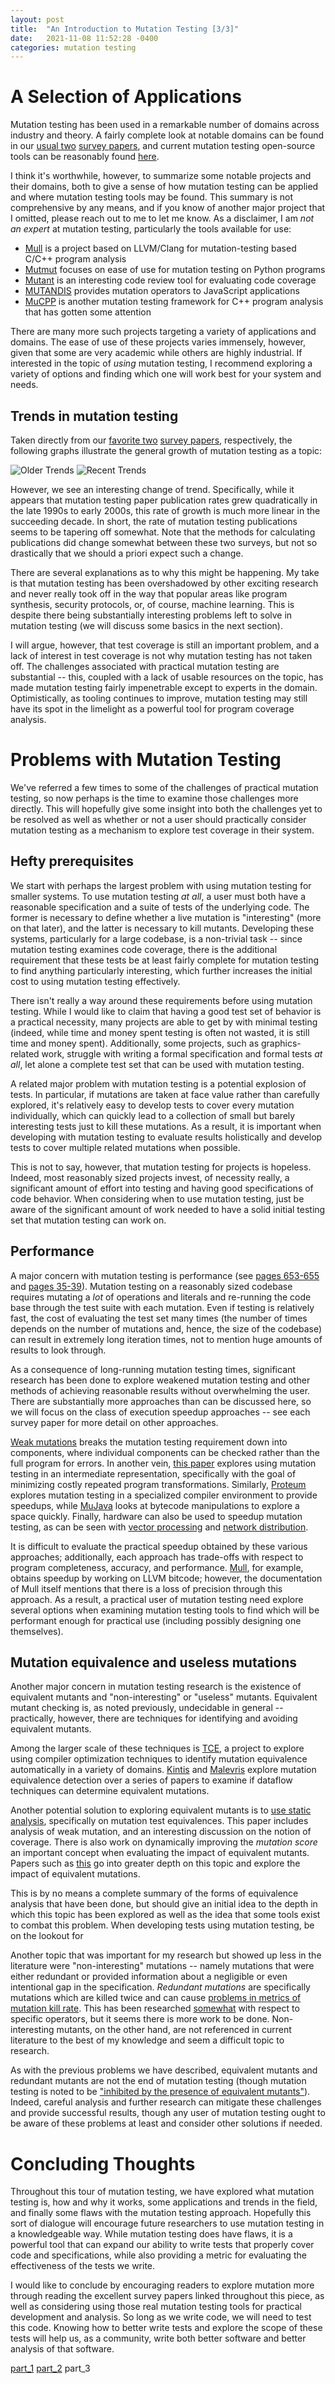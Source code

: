 ```yaml
---
layout: post
title:  "An Introduction to Mutation Testing [3/3]"
date:   2021-11-08 11:52:28 -0400
categories: mutation testing
---
```


# A Selection of Applications

Mutation testing has been used in a remarkable number of domains across industry and theory.  A fairly complete look at notable domains can be found in our [usual two](https://ieeexplore.ieee.org/document/5487526) [survey papers](https://www.sciencedirect.com/science/article/abs/pii/S0065245818300305), and current mutation testing open-source tools can be reasonably found [here](https://awesomeopensource.com/projects/mutation-testing).  

I think it's worthwhile, however, to summarize some notable projects and their domains, both to give a sense of how mutation testing can be applied and where mutation testing tools may be found.  This summary is not comprehensive by any means, and if you know of another major project that I omitted, please reach out to me to let me know.  As a disclaimer, I am _not an expert_ at mutation testing, particularly the tools available for use:

* [Mull](https://github.com/mull-project/mull) is a project based on LLVM/Clang for mutation-testing based C/C++ program analysis
* [Mutmut](https://pypi.org/project/mutmut/) focuses on ease of use for mutation testing on Python programs
* [Mutant](https://github.com/mbj/mutant) is an interesting code review tool for evaluating code coverage 
* [MUTANDIS](https://ieeexplore.ieee.org/document/6569719) provides mutation operators to JavaScript applications
* [MuCPP](https://ucase.uca.es/mucpp/) is another mutation testing framework for C++ program analysis that has gotten some attention

There are many more such projects targeting a variety of applications and domains.  The ease of use of these projects varies immensely, however, given that some are very academic while others are highly industrial.  If interested in the topic of _using_ mutation testing, I recommend exploring a variety of options and finding which one will work best for your system and needs.

## Trends in mutation testing

Taken directly from our [favorite two](https://ieeexplore.ieee.org/document/5487526) [survey papers](https://www.sciencedirect.com/science/article/abs/pii/S0065245818300305), respectively, the following graphs illustrate the general growth of mutation testing as a topic:

![Older Trends](/~dgeisler/assets/mutation_older.png)
![Recent Trends](/~dgeisler/assets/mutation_newer.png)

However, we see an interesting change of trend.  Specifically, while it appears that mutation testing paper publication rates grew quadratically in the late 1990s to early 2000s, this rate of growth is much more linear in the succeeding decade.  In short, the rate of mutation testing publications seems to be tapering off somewhat.  Note that the methods for calculating publications did change somewhat between these two surveys, but not so drastically that we should a priori expect such a change.

There are several explanations as to why this might be happening.  My take is that mutation testing has been overshadowed by other exciting research and never really took off in the way that popular areas like program synthesis, security protocols, or, of course, machine learning.  This is despite there being substantially interesting problems left to solve in mutation testing (we will discuss some basics in the next section).

I will argue, however, that test coverage is still an important problem, and a lack of interest in test coverage is not why mutation testing has not taken off.  The challenges associated with practical mutation testing are substantial -- this, coupled with a lack of usable resources on the topic, has made mutation testing fairly impenetrable except to experts in the domain.  Optimistically, as tooling continues to improve, mutation testing may still have its spot in the limelight as a powerful tool for program coverage analysis.

# Problems with Mutation Testing

We've referred a few times to some of the challenges of practical mutation testing, so now perhaps is the time to examine those challenges more directly.  This will hopefully give some insight into both the challenges yet to be resolved as well as whether or not a user should practically consider mutation testing as a mechanism to explore test coverage in their system.

## Hefty prerequisites

We start with perhaps the largest problem with using mutation testing for smaller systems.  To use mutation testing _at all_, a user must both have a reasonable specification and a suite of tests of the underlying code.  The former is necessary to define whether a live mutation is "interesting" (more on that later), and the latter is necessary to kill mutants.  Developing these systems, particularly for a large codebase, is a non-trivial task -- since mutation testing examines code coverage, there is the additional requirement that these tests be at least fairly complete for mutation testing to find anything particularly interesting, which further increases the initial cost to using mutation testing effectively.

There isn't really a way around these requirements before using mutation testing.  While I would like to claim that having a good test set of behavior is a practical necessity, many projects are able to get by with minimal testing (indeed, while time and money spent testing is often not wasted, it is still time and money spent).  Additionally, some projects, such as graphics-related work, struggle with writing a formal specification and formal tests _at all_, let alone a complete test set that can be used with mutation testing.

A related major problem with mutation testing is a potential explosion of tests.  In particular, if mutations are taken at face value rather than carefully explored, it's relatively easy to develop tests to cover every mutation individually, which can quickly lead to a collection of small but barely interesting tests just to kill these mutations.  As a result, it is important when developing with mutation testing to evaluate results holistically and develop tests to cover multiple related mutations when possible.

This is not to say, however, that mutation testing for projects is hopeless.  Indeed, most reasonably sized projects invest, of necessity really, a significant amount of effort into testing and having good specifications of code behavior.  When considering when to use mutation testing, just be aware of the significant amount of work needed to have a solid initial testing set that mutation testing can work on.

## Performance

A major concern with mutation testing is performance (see [pages 653-655](https://ieeexplore.ieee.org/document/5487526) and [pages 35-39](https://www.sciencedirect.com/science/article/abs/pii/S0065245818300305)).  Mutation testing on a reasonably sized codebase requires mutating a _lot_ of operations and literals and re-running the code base through the test suite with each mutation.  Even if testing is relatively fast, the cost of evaluating the test set many times (the number of times depends on the number of mutations and, hence, the size of the codebase) can result in extremely long iteration times, not to mention huge amounts of results to look through.

As a consequence of long-running mutation testing times, significant research has been done to explore weakened mutation testing and other methods of achieving reasonable results without overwhelming the user.  There are substantially more approaches than can be discussed here, so we will focus on the class of execution speedup approaches -- see each survey paper for more detail on other approaches.  

[Weak mutations](https://ieeexplore.ieee.org/document/1702959) breaks the mutation testing requirement down into components, where individual components can be checked rather than the full program for errors.  In another vein, [this paper](http://citeseerx.ist.psu.edu/viewdoc/download?doi=10.1.1.14.4916&rep=rep1&type=pdf) explores using mutation testing in an intermediate representation, specifically with the goal of minimizing costly repeated program transformations.  Similarly, [Proteum](https://link.springer.com/chapter/10.1007/978-1-4757-5939-6_17) explores mutation testing in a specialized compiler environment to provide speedups, while [MuJava](https://dl.acm.org/doi/abs/10.5555/1077303.1077304) looks at bytecode manipulations to explore a space quickly.  Finally, hardware can also be used to speedup mutation testing, as can be seen with [vector processing](https://rahul.gopinath.org/resources/icse2016/gopinath2016topsy.pdf) and [network distribution](https://www.semanticscholar.org/paper/MedusaMothra-%7B-A-Distributed-Interpreter-for-the-Zapf/d994828733d574656e399c51946db4fc157566e0).

It is difficult to evaluate the practical speedup obtained by these various approaches; additionally, each approach has trade-offs with respect to program completeness, accuracy, and performance.  [Mull](https://github.com/mull-project/mull), for example, obtains speedup by working on LLVM bitcode; however, the documentation of Mull itself mentions that there is a loss of precision through this approach.  As a result, a practical user of mutation testing need explore several options when examining mutation testing tools to find which will be performant enough for practical use (including possibly designing one themselves).

## Mutation equivalence and useless mutations

Another major concern in mutation testing research is the existence of equivalent mutants and "non-interesting" or "useless" mutants.  Equivalent mutant checking is, as noted previously, undecidable in general -- practically, however, there are techniques for identifying and avoiding equivalent mutants.

Among the larger scale of these techniques is [TCE](https://ieeexplore.ieee.org/document/7194639), a project to explore using compiler optimization techniques to identify mutation equivalence automatically in a variety of domains.  [Kintis](https://link.springer.com/chapter/10.1007/978-3-540-24855-2_155) and [Malevris](https://ieeexplore.ieee.org/document/6825658) explore mutation equivalence detection over a series of papers to examine if dataflow techniques can determine equivalent mutations.

Another potential solution to exploring equivalent mutants is to [use static analysis](https://ieeexplore.ieee.org/document/7927998), specifically on mutation test equivalences.  This paper includes analysis of weak mutation, and an interesting discussion on the notion of coverage.  There is also work on dynamically improving the _mutation score_ an important concept when evaluating the impact of equivalent mutants.  Papers such as [this](https://ieeexplore.ieee.org/document/4976386) go into greater depth on this topic and explore the impact of equivalent mutations.

This is by no means a complete summary of the forms of equivalence analysis that have been done, but should give an initial idea to the depth in which this topic has been explored as well as the idea that some tools exist to combat this problem.  When developing tests using mutation testing, be on the lookout for 

Another topic that was important for my research but showed up less in the literature were "non-interesting" mutations -- namely mutations that were either redundant or provided information about a negligible or even intentional gap in the specification.  _Redundant mutations_ are specifically mutations which are killed twice and can cause [problems in metrics of mutation kill rate](https://ieeexplore.ieee.org/document/7882714).  This has been researched [somewhat](https://dl.acm.org/doi/10.5555/257572.257631) with respect to specific operators, but it seems there is more work to be done.  Non-interesting mutants, on the other hand, are not referenced in current literature to the best of my knowledge and seem a difficult topic to research.

As with the previous problems we have described, equivalent mutants and redundant mutants are not the end of mutation testing (though mutation testing is noted to be ["inhibited by the presence of equivalent mutants"](https://ieeexplore.ieee.org/document/7882714)).  Indeed, careful analysis and further research can mitigate these challenges and provide successful results, though any user of mutation testing ought to be aware of these problems at least and consider other solutions if needed.

# Concluding Thoughts

Throughout this tour of mutation testing, we have explored what mutation testing is, how and why it works, some applications and trends in the field, and finally some flaws with the mutation testing approach.  Hopefully this sort of dialogue will encourage future researchers to use mutation testing in a knowledgeable way.  While mutation testing does have flaws, it is a powerful tool that can expand our ability to write tests that properly cover code and specifications, while also providing a metric for evaluating the effectiveness of the tests we write.

I would like to conclude by encouraging readers to explore mutation more through reading the excellent survey papers linked throughout this piece, as well as considering using those real mutation testing tools for practical development and analysis.  So long as we write code, we will need to test this code. Knowing how to better write tests and explore the scope of these tests will help us, as a community, write both better software and better analysis of that software.

[part_1](/~dgeisler/mutation/testing/2021/11/01/mutation-testing1.html) [part_2](/~dgeisler/mutation/testing/2021/11/07/mutation-testing2.html) part_3
